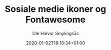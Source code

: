 ---
author: "Ole Halvor Smylingsås"
description: ""
pageresources: []
categories: []
tags: ["icons", "fontawesome"]     
slug: ""
title: "Sosiale medie ikoner og Fontawesome"
date: 2020-01-02T18:18:34+01:00
draft: false
featuretext: ""
featureimg: ""
comments: false
---